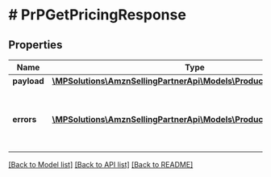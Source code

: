 # # PrPGetPricingResponse

## Properties

Name | Type | Description | Notes
------------ | ------------- | ------------- | -------------
**payload** | [**\MPSolutions\AmznSellingPartnerApi\Models\ProductPricing\PrPPrice[]**](PrPPrice.md) |  | [optional]
**errors** | [**\MPSolutions\AmznSellingPartnerApi\Models\ProductPricing\PrPError[]**](PrPError.md) | A list of error responses returned when a request is unsuccessful. | [optional]

[[Back to Model list]](../../README.md#models) [[Back to API list]](../../README.md#endpoints) [[Back to README]](../../README.md)
